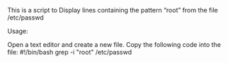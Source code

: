 This is a script to Display lines containing the pattern “root” from the file /etc/passwd

Usage:

Open a text editor and create a new file.
Copy the following code into the file:
#!/bin/bash
grep -i "root" /etc/passwd
